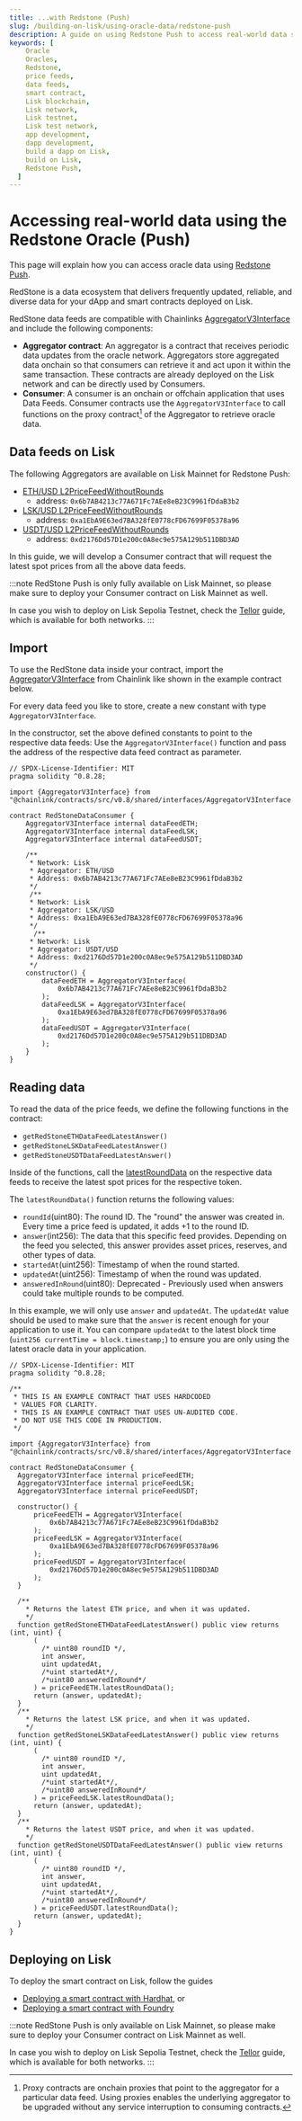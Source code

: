 ```yaml
---
title: ...with Redstone (Push)
slug: /building-on-lisk/using-oracle-data/redstone-push
description: A guide on using Redstone Push to access real-world data such as asset prices, directly from your smart contracts on the Lisk blockchain.
keywords: [
    Oracle
    Oracles,
    Redstone,
    price feeds,
    data feeds,
    smart contract,
    Lisk blockchain,
    Lisk network,
    Lisk testnet,
    Lisk test network,
    app development,
    dapp development,
    build a dapp on Lisk,
    build on Lisk,
    Redstone Push,
  ]
---
```


# Accessing real-world data using the Redstone Oracle (Push)

This page will explain how you can access oracle data using [Redstone Push](https://docs.redstone.finance/docs/get-started/models/redstone-push).

RedStone is a data ecosystem that delivers frequently updated, reliable, and diverse data for your dApp and smart contracts deployed on Lisk.

RedStone data feeds are compatible with Chainlinks [AggregatorV3Interface](https://docs.chain.link/data-feeds/using-data-feeds#solidity) and include the following components:

- **Aggregator contract**: An aggregator is a contract that receives periodic data updates from the oracle network.
Aggregators store aggregated data onchain so that consumers can retrieve it and act upon it within the same transaction.
These contracts are already deployed on the Lisk network and can be directly used by Consumers.
- **Consumer**: A consumer is an onchain or offchain application that uses Data Feeds.
Consumer contracts use the `AggregatorV3Interface` to call functions on the proxy contract[^1] of the Aggregator to retrieve oracle data.

[^1]: Proxy contracts are onchain proxies that point to the aggregator for a particular data feed.
Using proxies enables the underlying aggregator to be upgraded without any service interruption to consuming contracts.

## Data feeds on Lisk
The following Aggregators are available on Lisk Mainnet for Redstone Push:

- [ETH/USD L2PriceFeedWithoutRounds](https://blockscout.lisk.com/address/0x6b7AB4213c77A671Fc7AEe8eB23C9961fDdaB3b2)
  - address: `0x6b7AB4213c77A671Fc7AEe8eB23C9961fDdaB3b2`
- [LSK/USD L2PriceFeedWithoutRounds](https://blockscout.lisk.com/address/0xa1EbA9E63ed7BA328fE0778cFD67699F05378a96)
  - address: `0xa1EbA9E63ed7BA328fE0778cFD67699F05378a96`
- [USDT/USD L2PriceFeedWithoutRounds](https://blockscout.lisk.com/address/0xd2176Dd57D1e200c0A8ec9e575A129b511DBD3AD)
  - address: `0xd2176Dd57D1e200c0A8ec9e575A129b511DBD3AD`

In this guide, we will develop a Consumer contract that will request the latest spot prices from all the above data feeds.

:::note
RedStone Push is only fully available on Lisk Mainnet, so please make sure to deploy your Consumer contract on Lisk Mainnet as well.

In case you wish to deploy on Lisk Sepolia Testnet, check the [Tellor](./tellor.md) guide, which is available for both networks.
:::

## Import

To use the RedStone data inside your contract, import the [AggregatorV3Interface](https://docs.chain.link/data-feeds/using-data-feeds#solidity) from Chainlink like shown in the example contract below.

For every data feed you like to store, create a new constant with type `AggregatorV3Interface`.

In the constructor, set the above defined constants to point to the respective data feeds:
Use the `AggregatorV3Interface()` function and pass the address of the respective data feed contract as parameter.

```solidity
// SPDX-License-Identifier: MIT
pragma solidity ^0.8.28;

import {AggregatorV3Interface} from "@chainlink/contracts/src/v0.8/shared/interfaces/AggregatorV3Interface.sol";

contract RedStoneDataConsumer {
    AggregatorV3Interface internal dataFeedETH;
    AggregatorV3Interface internal dataFeedLSK;
    AggregatorV3Interface internal dataFeedUSDT;

    /**
     * Network: Lisk
     * Aggregator: ETH/USD
     * Address: 0x6b7AB4213c77A671Fc7AEe8eB23C9961fDdaB3b2
     */
     /**
     * Network: Lisk
     * Aggregator: LSK/USD
     * Address: 0xa1EbA9E63ed7BA328fE0778cFD67699F05378a96
     */
      /**
     * Network: Lisk
     * Aggregator: USDT/USD
     * Address: 0xd2176Dd57D1e200c0A8ec9e575A129b511DBD3AD
     */
    constructor() {
        dataFeedETH = AggregatorV3Interface(
            0x6b7AB4213c77A671Fc7AEe8eB23C9961fDdaB3b2
        );
        dataFeedLSK = AggregatorV3Interface(
            0xa1EbA9E63ed7BA328fE0778cFD67699F05378a96
        );
        dataFeedUSDT = AggregatorV3Interface(
            0xd2176Dd57D1e200c0A8ec9e575A129b511DBD3AD
        );
    }
}
```

## Reading data
To read the data of the price feeds, we define the following functions in the contract:

- `getRedStoneETHDataFeedLatestAnswer()`
- `getRedStoneLSKDataFeedLatestAnswer()`
- `getRedStoneUSDTDataFeedLatestAnswer()`

Inside of the functions, call the [latestRoundData](https://docs.chain.link/data-feeds/api-reference#latestrounddata) on the respective data feeds to receive the latest spot prices for the respective token.

The `latestRoundData()` function returns the following values:

- `roundId`(uint80): The round ID.
The "round" the answer was created in.
Every time a price feed is updated, it adds +1 to the round ID.
- `answer`(int256): The data that this specific feed provides.
Depending on the feed you selected, this answer provides asset prices, reserves, and other types of data.
- `startedAt`(uint256): Timestamp of when the round started.
- `updatedAt`(uint256): Timestamp of when the round was updated.
- `answeredInRound`(uint80):  Deprecated - Previously used when answers could take multiple rounds to be computed.

In this example, we will only use `answer` and `updatedAt`.
The `updatedAt` value should be used to make sure that the `answer` is recent enough for your application to use it.
You can compare `updatedAt` to the latest block time (`uint256 currentTime = block.timestamp;`) to ensure you are only using the latest oracle data in your application.

```solidity
// SPDX-License-Identifier: MIT
pragma solidity ^0.8.28;

/**
 * THIS IS AN EXAMPLE CONTRACT THAT USES HARDCODED
 * VALUES FOR CLARITY.
 * THIS IS AN EXAMPLE CONTRACT THAT USES UN-AUDITED CODE.
 * DO NOT USE THIS CODE IN PRODUCTION.
 */

import {AggregatorV3Interface} from "@chainlink/contracts/src/v0.8/shared/interfaces/AggregatorV3Interface.sol";

contract RedStoneDataConsumer {
  AggregatorV3Interface internal priceFeedETH;
  AggregatorV3Interface internal priceFeedLSK;
  AggregatorV3Interface internal priceFeedUSDT;

  constructor() {
      priceFeedETH = AggregatorV3Interface(
          0x6b7AB4213c77A671Fc7AEe8eB23C9961fDdaB3b2
      );
      priceFeedLSK = AggregatorV3Interface(
          0xa1EbA9E63ed7BA328fE0778cFD67699F05378a96
      );
      priceFeedUSDT = AggregatorV3Interface(
          0xd2176Dd57D1e200c0A8ec9e575A129b511DBD3AD
      );
  }

  /**
    * Returns the latest ETH price, and when it was updated.
    */
  function getRedStoneETHDataFeedLatestAnswer() public view returns (int, uint) {
      (
        /* uint80 roundID */,
        int answer,
        uint updatedAt,
        /*uint startedAt*/,
        /*uint80 answeredInRound*/
      ) = priceFeedETH.latestRoundData();
      return (answer, updatedAt);
  }
  /**
    * Returns the latest LSK price, and when it was updated.
    */
  function getRedStoneLSKDataFeedLatestAnswer() public view returns (int, uint) {
      (
        /* uint80 roundID */,
        int answer,
        uint updatedAt,
        /*uint startedAt*/,
        /*uint80 answeredInRound*/
      ) = priceFeedLSK.latestRoundData();
      return (answer, updatedAt);
  }
  /**
    * Returns the latest USDT price, and when it was updated.
    */
  function getRedStoneUSDTDataFeedLatestAnswer() public view returns (int, uint) {
      (
        /* uint80 roundID */,
        int answer,
        uint updatedAt,
        /*uint startedAt*/,
        /*uint80 answeredInRound*/
      ) = priceFeedUSDT.latestRoundData();
      return (answer, updatedAt);
  }
}
```

## Deploying on Lisk

To deploy the smart contract on Lisk, follow the guides 

- [Deploying a smart contract with Hardhat](../deploying-smart-contract/with-Hardhat), or
- [Deploying a smart contract with Foundry](../deploying-smart-contract/with-Foundry)

:::note
RedStone Push is only available on Lisk Mainnet, so please make sure to deploy your Consumer contract on Lisk Mainnet as well.

In case you wish to deploy on Lisk Sepolia Testnet, check the [Tellor](./tellor.md) guide, which is available for both networks.
:::